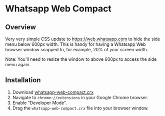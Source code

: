 # Whatsapp Web Compact

## Overview

Very very simple CSS update to https://web.whatsapp.com to hide the side menu below 600px width. This is handy for having a Whatsapp Web browser window snapped to, for example, 20% of your screen width.

Note: You'll need to resize the window to above 600px to access the side menu again.

## Installation

1. Download [whatsapp-web-compact.crx](https://drive.google.com/open?id=0B6NlrMdaqeJvenNwV2wxQ2R2OWc)
2. Navigate to `chrome://extensions` in your Google Chrome browser.
3. Enable "Developer Mode".
4. Drag the `whatsapp-web-compact.crx` file into your browser window.